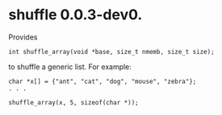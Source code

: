 # shuffle 0.0.3-dev0.

Provides

    int shuffle_array(void *base, size_t nmemb, size_t size);

to shuffle a generic list. For example:

    char *x[] = {"ant", "cat", "dog", "mouse", "zebra"};
    . . .

    shuffle_array(x, 5, sizeof(char *));

